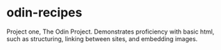 # odin-recipes
Project one, The Odin Project.  Demonstrates proficiency with 
basic html, such as structuring, linking between sites, and
embedding images.
